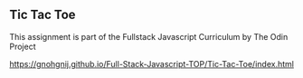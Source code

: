 ## Tic Tac Toe
This assignment is part of the Fullstack Javascript Curriculum by The Odin Project

https://gnohgnij.github.io/Full-Stack-Javascript-TOP/Tic-Tac-Toe/index.html
